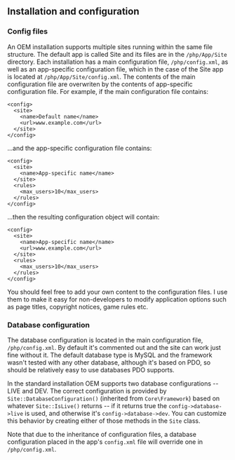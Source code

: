 ## Installation and configuration

### <a name="config-files">Config files</a>

An OEM installation supports multiple sites running within the same file structure. 
The default app is called Site and its files are in the `/php/App/Site` 
directory. Each installation has a main configuration file, `/php/config.xml`, 
as well as an app-specific configuration file, which in the case of the Site app 
is located at `/php/App/Site/config.xml`. The contents of the main configuration 
file are overwriten by the contents of app-specific configuration file. For 
example, if the main configuration file contains:

	<config>
	  <site>
		<name>Default name</name>
		<url>www.example.com</url>
	  </site>
	</config>

...and the app-specific configuration file contains:

	<config>
	  <site>
		<name>App-specific name</name>
	  </site>
	  <rules>
		<max_users>10</max_users>
	  </rules>
	</config>

...then the resulting configuration object will contain:

	<config>
	  <site>
		<name>App-specific name</name>
		<url>www.example.com</url>
	  </site>
	  <rules>
		<max_users>10</max_users>
	  </rules>
	</config>

You should feel free to add your own content to the configuration files. I use
them to make it easy for non-developers to modify application options such as 
page titles, copyright notices, game rules etc.

### <a name="database">Database configuration</a>

The database configuration is located in the main configuration file, `/php/config.xml`.
By default it's commented out and the site can work just fine without it. The default
database type is MySQL and the framework wasn't tested with any other database, although
it's based on PDO, so should be relatively easy to use databases PDO supports.

In the standard installation OEM supports two database configurations -- LIVE and DEV.
The correct configuration is provided by `Site::DatabaseConfiguration()` (inherited 
from `Core\Framework`) based on whatever `Site::IsLive()` returns -- if it 
returns true the `config->database->live` is used, and otherwise it's 
`config->database->dev`. You can customize this behavior by creating either of 
those methods in the `Site` class.

Note that due to the inheritance of configuration files, a database configuration 
placed in the app's `config.xml` file will override one in `/php/config.xml`.